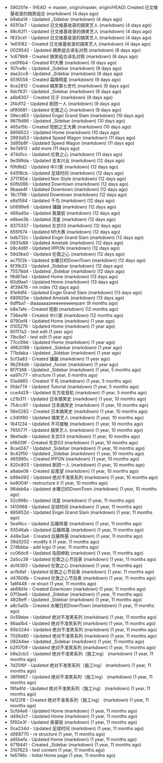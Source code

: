 * 590201e - (HEAD -> master, origin/master, origin/HEAD) Created 日文维基收录的搞笑组合 (markdown) (4 days ago) <TC>
* b9aba14 - Updated _Sidebar (markdown) (4 days ago) <TC>
* 651f3e7 - Updated 日文维基收录的搞笑艺人 (markdown) (4 days ago) <TC>
* 88c62f1 - Updated 日文维基收录的搞笑艺人 (markdown) (4 days ago) <TC>
* f833ce1 - Updated 日文维基收录的搞笑艺人 (markdown) (4 days ago) <TC>
* 1e61082 - Created 日文维基收录的搞笑艺人 (markdown) (4 days ago) <TC>
* 0029542 - Updated 搞笑组合译名对照 (markdown) (8 days ago) <TC>
* 1c679b9 - Created 搞笑组合译名对照 (markdown) (8 days ago) <TC>
* ce0f6b4 - Created R1大赛 (markdown) (9 days ago) <TC>
* 107ce8c - Updated _Sidebar (markdown) (9 days ago) <TC>
* dae2cc8 - Updated _Sidebar (markdown) (9 days ago) <TC>
* 6516558 - Created 霜降明星 (markdown) (9 days ago) <TC>
* 8ce2812 - Created 搞笑第七世代 (markdown) (9 days ago) <TC>
* 8dcf631 - Updated _Sidebar (markdown) (9 days ago) <TC>
* a6b8307 - Created 花子 (markdown) (9 days ago) <TC>
* 2f4d112 - Updated 剧团一人 (markdown) (9 days ago) <TC>
* df90681 - Updated 伦敦之心 (markdown) (9 days ago) <TC>
* 09ecd63 - Updated Engei Grand Slam (markdown) (10 days ago) <TC>
* 9679d96 - Updated _Sidebar (markdown) (10 days ago) <TC>
* 465a15b - Created 短剧之王大赛 (markdown) (10 days ago) <TC>
* 8956522 - Updated Home (markdown) (10 days ago) <TC>
* 2993d53 - Updated Speed Wagon (markdown) (11 days ago) <TC>
* 3d95b8f - Updated Speed Wagon (markdown) (11 days ago) <TC>
* 9e7d912 - add more (11 days ago) <tcgriffith>
* 474d1cc - Updated 伦敦之心 (markdown) (11 days ago) <TC>
* 9e399da - Updated 吉本兴业 (markdown) (12 days ago) <TC>
* f0fd6d2 - Updated 中川家 (markdown) (12 days ago) <TC>
* 645f8cb - Updated 足球时间 (markdown) (12 days ago) <TC>
* 371785d - Updated Non Style (markdown) (12 days ago) <TC>
* 60fb066 - Updated Downtown (markdown) (12 days ago) <TC>
* 9baae4f - Updated Downtown (markdown) (12 days ago) <TC>
* 18c1798 - Updated Downtown (markdown) (12 days ago) <TC>
* e8a1584 - Updated 千鸟 (markdown) (12 days ago) <TC>
* b0699e6 - Updated 镰鼬 (markdown) (12 days ago) <TC>
* 466ad5e - Updated 奥黛丽 (markdown) (12 days ago) <TC>
* e6bee3b - Updated 流星 (markdown) (12 days ago) <TC>
* 8375337 - Updated 东京03 (markdown) (12 days ago) <TC>
* 655f674 - Updated M1大赛 (markdown) (12 days ago) <TC>
* bdb732c - Updated Engei Grand Slam (markdown) (12 days ago) <TC>
* 0831e88 - Updated Ametalk (markdown) (12 days ago) <TC>
* b9c4d6f - Updated IPPON (markdown) (12 days ago) <TC>
* 59d3be0 - Updated 伦敦之心 (markdown) (12 days ago) <TC>
* ac75f2b - Updated 水曜日的DownTown (markdown) (12 days ago) <TC>
* 6f3fb33 - Updated _Sidebar (markdown) (12 days ago) <TC>
* 75578d4 - Updated _Sidebar (markdown) (12 days ago) <TC>
* f9d87ad - Updated Home (markdown) (13 days ago) <TC>
* 60d9ae1 - Updated Home (markdown) (13 days ago) <TC>
* 4f39476 - rm index (13 days ago) <tcgriffith>
* 61e9df4 - Updated Engei Grand Slam (markdown) (13 days ago) <TC>
* 689920e - Updated Ametalk (markdown) (13 days ago) <TC>
* 6dffba1 - diaaaaaazeeeeeeeeeepam (9 months ago) <tcgriffith>
* b8e7afe - Created 短剧 (markdown) (12 months ago) <TC>
* 736ea19 - Created 中川家 (markdown) (12 months ago) <TC>
* 8790ef4 - Updated Home (markdown) (1 year ago) <TC>
* 0105276 - Updated Home (markdown) (1 year ago) <TC>
* 801f7a3 - test edit (1 year ago) <TC>
* 11bc8e1 - test edit (1 year ago) <TC>
* 77cc99d - Updated Home (markdown) (1 year ago) <TC>
* 4962098 - Updated _Sidebar (markdown) (1 year ago) <TC>
* 77bdaba - Updated _Sidebar (markdown) (1 year ago) <TC>
* 5cf3a83 - Created 镰鼬 (markdown) (1 year ago) <TC>
* 9b294db - Updated _footer (markdown) (1 year ago) <TC>
* 8f7f368 - Updated _Sidebar (markdown) (1 year, 5 months ago) <TC>
* ea97c77 - structure (1 year, 5 months ago) <tcgriffith>
* 51a4865 - Created 千鸟 (markdown) (1 year, 5 months ago) <TC>
* 0fda774 - Updated Tutorial (markdown) (1 year, 5 months ago) <TC>
* cce4d29 - Updated 东方收音机 (markdown) (1 year, 5 months ago) <TC>
* c21b311 - Updated 日本搞笑史 (markdown) (1 year, 10 months ago) <TC>
* 754cc97 - Updated 日本搞笑史 (markdown) (1 year, 10 months ago) <TC>
* 56e5282 - Created 日本搞笑史 (markdown) (1 year, 10 months ago) <TC>
* c3d0f80 - Updated 搞笑艺人 (markdown) (1 year, 10 months ago) <TC>
* 1641234 - Updated 不可接触 (markdown) (1 year, 10 months ago) <crossrx>
* 765577f - Updated 搞笑艺人 (markdown) (1 year, 10 months ago) <TC>
* 9befadb - Updated 东京03 (markdown) (1 year, 10 months ago) <TC>
* ef8d39f - Created 东京03 (markdown) (1 year, 10 months ago) <TC>
* 8cad247 - Updated _Sidebar (markdown) (1 year, 10 months ago) <TC>
* 8c42f50 - Updated _Sidebar (markdown) (1 year, 10 months ago) <TC>
* 465995c - Created IPPON (markdown) (1 year, 10 months ago) <TC>
* 820c803 - Updated 剧团一人 (markdown) (1 year, 10 months ago) <TC>
* a8abe08 - Created 岩尾望 (markdown) (1 year, 10 months ago) <TC>
* b99e092 - Updated 绝对不准笑系列 (markdown) (1 year, 10 months ago) <Humi2314>
* be8004f - restructure it (1 year, 10 months ago) <tcgriffith>
* 96deb6a - Updated 水曜日的DownTown (markdown) (1 year, 10 months ago) <Humi2314>
* 52c998c - Updated 流星 (markdown) (1 year, 11 months ago) <tohrusnbs>
* 1410968 - Updated 足球时间 (markdown) (1 year, 11 months ago) <TC>
* 885652d - Updated Engei Grand Slam (markdown) (1 year, 11 months ago) <TC>
* 5eaf4cc - Updated 后藤辉基 (markdown) (1 year, 11 months ago) <TC>
* 93546ab - Updated 后藤辉基 (markdown) (1 year, 11 months ago) <TC>
* 446e3a4 - Created 后藤辉基 (markdown) (1 year, 11 months ago) <TC>
* 39d3202 - modify it (1 year, 11 months ago) <tcgriffith>
* 274bbba - add logo (1 year, 11 months ago) <tcgriffith>
* cc06dc6 - Updated 岛田绅助 (markdown) (1 year, 11 months ago) <TC>
* 2a5cc38 - Updated 伦敦之心节目表 (markdown) (1 year, 11 months ago) <TC>
* dcf4393 - Updated 伦敦之心 (markdown) (1 year, 11 months ago) <TC>
* acfb6af - Updated 伦敦之心节目表 (markdown) (1 year, 11 months ago) <TC>
* d47606b - Created 伦敦之心节目表 (markdown) (1 year, 11 months ago) <TC>
* 1a6f448 - re struct (1 year, 11 months ago) <tcgriffith>
* ab68d1e - Created Downtown (markdown) (1 year, 11 months ago) <TC>
* 07f3ee6 - Updated _Sidebar (markdown) (1 year, 11 months ago) <TC>
* 4828eff - Updated _Sidebar (markdown) (1 year, 11 months ago) <Humi2314>
* a8c5a0b - Created 水曜日的DownTown (markdown) (1 year, 11 months ago) <Humi2314>
* 0c59ebe - Updated 绝对不准笑系列 (markdown) (1 year, 11 months ago) <Humi2314>
* 86aa1b4 - Updated 绝对不准笑系列 (markdown) (1 year, 11 months ago) <Humi2314>
* 85b324d - Updated 绝对不准笑系列 (markdown) (1 year, 11 months ago) <Humi2314>
* 7026d80 - Updated 绝对不准笑系列 (markdown) (1 year, 11 months ago) <Humi2314>
* 08244ee - Updated _Sidebar (markdown) (1 year, 11 months ago) <Humi2314>
* b2f0709 - Updated 绝对不准笑系列 (markdown) (1 year, 11 months ago) <Humi2314>
* b9a2cb3 - Updated 绝对不准笑系列（施工ing） (markdown) (1 year, 11 months ago) <Humi2314>
* 7d25f6f - Updated 绝对不准笑系列（施工ing） (markdown) (1 year, 11 months ago) <Humi2314>
* 38f9967 - Updated 绝对不准笑系列（施工ing） (markdown) (1 year, 11 months ago) <Humi2314>
* f6fa4fd - Updated 绝对不准笑系列（施工ing） (markdown) (1 year, 11 months ago) <Humi2314>
* fa122f8 - Created 绝对不准笑系列（施工ing） (markdown) (1 year, 11 months ago) <Humi2314>
* 5cfd4e6 - Updated Home (markdown) (1 year, 11 months ago) <TC>
* d49e2cf - Updated Home (markdown) (1 year, 11 months ago) <TC>
* 5f92e3f - Updated 奥黛丽 (markdown) (1 year, 11 months ago) <TC>
* 0ce234d - Updated 足球时间 (markdown) (1 year, 11 months ago) <TC>
* d068770 - re structure (1 year, 11 months ago) <tcgriffith>
* a65befa - Updated Home (markdown) (1 year, 11 months ago) <TC>
* 6719441 - Created _Sidebar (markdown) (1 year, 11 months ago) <TC>
* 3107623 - test content (1 year, 11 months ago) <tcgriffith>
* fe6796c - Initial Home page (1 year, 11 months ago) <TC>